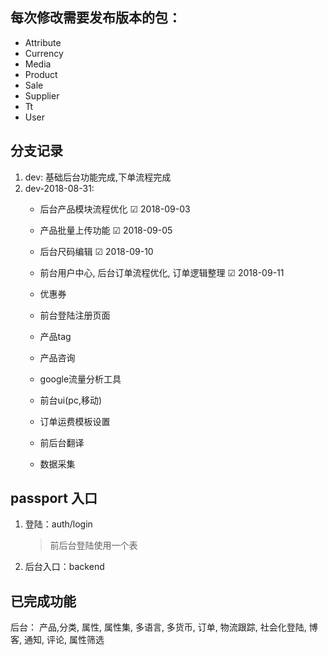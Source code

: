 ## 每次修改需要发布版本的包：
- Attribute
- Currency
- Media
- Product
- Sale
- Supplier
- Tt
- User

## 分支记录
1. dev: 基础后台功能完成,下单流程完成
1. dev-2018-08-31:
    - 后台产品模块流程优化 ☑ 2018-09-03
    - 产品批量上传功能 ☑ 2018-09-05
    - 后台尺码编辑 ☑ 2018-09-10
    - 前台用户中心, 后台订单流程优化, 订单逻辑整理 ☑ 2018-09-11
    
    - 优惠券
    - 前台登陆注册页面
    - 产品tag
    - 产品咨询
    - google流量分析工具
    - 前台ui(pc,移动)
    - 订单运费模板设置
    - 前后台翻译
    - 数据采集
    
## passport 入口
1. 登陆：auth/login 
    > 前后台登陆使用一个表
2. 后台入口：backend

## 已完成功能
后台：
产品,分类, 属性, 属性集, 多语言, 多货币, 订单, 物流跟踪, 社会化登陆, 博客, 通知, 评论, 属性筛选
